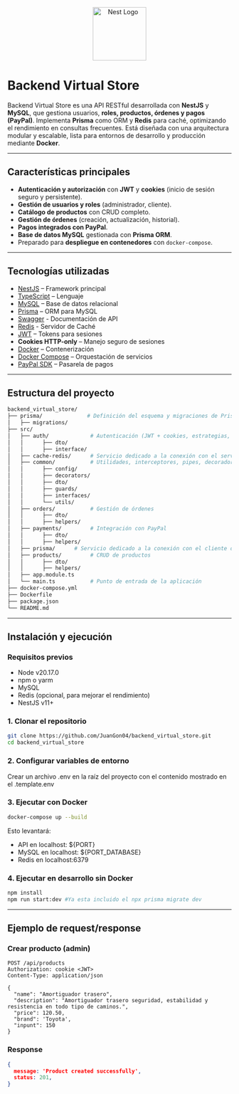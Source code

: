<p align="center">
  <a href="http://nestjs.com/" target="blank"><img src="https://nestjs.com/img/logo-small.svg" width="120" alt="Nest Logo" /></a>
</p>

# Backend Virtual Store

Backend Virtual Store es una API RESTful desarrollada con **NestJS** y **MySQL**, que gestiona usuarios, **roles, productos, órdenes y pagos (PayPal)**.
Implementa **Prisma** como ORM y **Redis** para caché, optimizando el rendimiento en consultas frecuentes.
Está diseñada con una arquitectura modular y escalable, lista para entornos de desarrollo y producción mediante **Docker**.

---

## Características principales

- **Autenticación y autorización** con **JWT** y **cookies** (inicio de sesión seguro y persistente).  
- **Gestión de usuarios y roles** (administrador, cliente).  
- **Catálogo de productos** con CRUD completo.  
- **Gestión de órdenes** (creación, actualización, historial).  
- **Pagos integrados con PayPal**.  
- **Base de datos MySQL** gestionada con **Prisma ORM**.  
- Preparado para **despliegue en contenedores** con `docker-compose`.  

---

## Tecnologías utilizadas

- [NestJS](https://nestjs.com/) – Framework principal  
- [TypeScript](https://www.typescriptlang.org/) – Lenguaje  
- [MySQL](https://www.mysql.com/) – Base de datos relacional  
- [Prisma](https://www.prisma.io/) – ORM para MySQL 
- [Swagger](https://swagger.io/) - Documentación de API
- [Redis](https://redis.io/) - Servidor de Caché
- [JWT](https://jwt.io/) – Tokens para sesiones  
- **Cookies HTTP-only** – Manejo seguro de sesiones  
- [Docker](https://www.docker.com/) – Contenerización  
- [Docker Compose](https://docs.docker.com/compose/) – Orquestación de servicios  
- [PayPal SDK](https://developer.paypal.com/sdk/rest/) – Pasarela de pagos  

---

## Estructura del proyecto

```bash
backend_virtual_store/
├── prisma/              # Definición del esquema y migraciones de Prisma  
│   ├── migrations/
├── src/
│   ├── auth/             # Autenticación (JWT + cookies, estrategias, guards)
│   │      ├── dto/
│   │      ├── interface/   
│   ├── cache-redis/      # Servicio dedicado a la conexión con el servidor de caché
│   ├── common/           # Utilidades, interceptores, pipes, decoradores
│   │      ├── config/
│   │      ├── decorators/
│   │      ├── dto/
│   │      ├── guards/
│   │      ├── interfaces/
│   │      └── utils/ 
│   ├── orders/           # Gestión de órdenes
│   │      ├── dto/
│   │      ├── helpers/ 
│   ├── payments/         # Integración con PayPal
│   │      ├── dto/
│   │      ├── helpers/ 
│   ├── prisma/      # Servicio dedicado a la conexión con el cliente de ORM prisma
│   ├── products/         # CRUD de productos
│   │      ├── dto/
│   │      ├── helpers/ 
│   ├── app.module.ts 
│   └── main.ts           # Punto de entrada de la aplicación
├── docker-compose.yml
├── Dockerfile
├── package.json
└── README.md
```
---
## Instalación y ejecución

### Requisitos previos
- Node v20.17.0
- npm o yarm
- MySQL
- Redis (opcional, para mejorar el rendimiento)
- NestJS v11+

### 1. Clonar el repositorio

```bash
git clone https://github.com/JuanGon04/backend_virtual_store.git
cd backend_virtual_store
```

### 2. Configurar variables de entorno

Crear un archivo .env en la raíz del proyecto con el contenido mostrado en el .template.env

### 3. Ejecutar con Docker
```bash
docker-compose up --build
```
Esto levantará:
- API en localhost: ${PORT}
- MySQL en localhost: ${PORT_DATABASE}
- Redis en localhost:6379

### 4. Ejecutar en desarrollo sin Docker
```bash
npm install
npm run start:dev #Ya esta incluido el npx prisma migrate dev
```
---

## Ejemplo de request/response
### Crear producto (admin)
```http
POST /api/products
Authorization: cookie <JWT>
Content-Type: application/json

{
  "name": "Amortiguador trasero",
  "description": "Amortiguador trasero seguridad, estabilidad y resistencia en todo tipo de caminos.",
  "price": 120.50,
  "brand": 'Toyota',
  "inpunt": 150
}
```

### Response
```json
{
  message: 'Product created successfully',
  status: 201,
}
```
